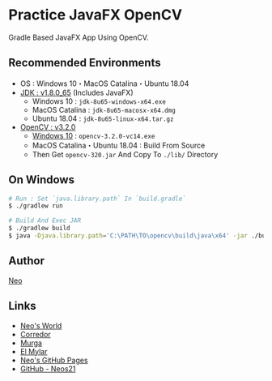 # Practice JavaFX OpenCV

Gradle Based JavaFX App Using OpenCV.


## Recommended Environments

- OS : Windows 10・MacOS Catalina・Ubuntu 18.04
- [JDK : v1.8.0_65](https://www.oracle.com/java/technologies/javase/javase8-archive-downloads.html) (Includes JavaFX)
    - Windows 10 : `jdk-8u65-windows-x64.exe`
    - MacOS Catalina : `jdk-8u65-macosx-x64.dmg`
    - Ubuntu 18.04 : `jdk-8u65-linux-x64.tar.gz`
- [OpenCV : v3.2.0](https://github.com/opencv/opencv/releases/tag/3.2.0)
    - [Windows 10](https://sourceforge.net/projects/opencvlibrary/files/opencv-win/3.2.0/) : `opencv-3.2.0-vc14.exe`
    - MacOS Catalina・Ubuntu 18.04 : Build From Source
    - Then Get `opencv-320.jar` And Copy To `./lib/` Directory


## On Windows

```sh
# Run : Set `java.library.path` In `build.gradle`
$ ./gradlew run

# Build And Exec JAR
$ ./gradlew build
$ java -Djava.library.path='C:\PATH\TO\opencv\build\java\x64' -jar ./build/libs/practice-javafx-opencv.jar
```


## Author

[Neo](http://neo.s21.xrea.com/)


## Links

- [Neo's World](http://neo.s21.xrea.com/)
- [Corredor](https://neos21.hatenablog.com/)
- [Murga](https://neos21.hatenablog.jp/)
- [El Mylar](https://neos21.hateblo.jp/)
- [Neo's GitHub Pages](https://neos21.github.io/)
- [GitHub - Neos21](https://github.com/Neos21/)
